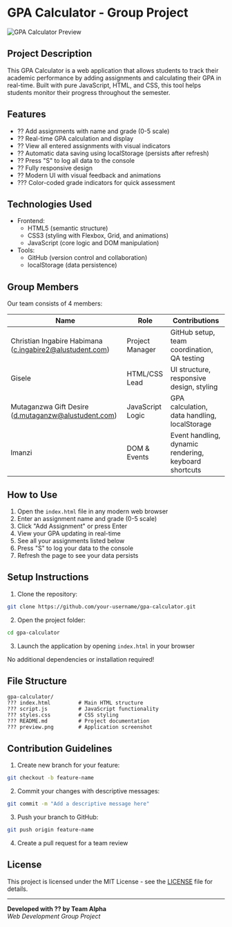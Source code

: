 # GPA Calculator - Group Project

![GPA Calculator Preview](preview.png)

## Project Description

This GPA Calculator is a web application that allows students to track their academic performance by adding assignments and calculating their GPA in real-time. Built with pure JavaScript, HTML, and CSS, this tool helps students monitor their progress throughout the semester.

## Features

- ?? Add assignments with name and grade (0-5 scale)
- ?? Real-time GPA calculation and display
- ?? View all entered assignments with visual indicators
- ?? Automatic data saving using localStorage (persists after refresh)
- ?? Press "S" to log all data to the console
- ?? Fully responsive design
- ?? Modern UI with visual feedback and animations
- ??? Color-coded grade indicators for quick assessment

## Technologies Used

- Frontend:
  - HTML5 (semantic structure)
  - CSS3 (styling with Flexbox, Grid, and animations)
  - JavaScript (core logic and DOM manipulation)
- Tools:
  - GitHub (version control and collaboration)
  - localStorage (data persistence)

## Group Members

Our team consists of 4 members:

| Name                                                     | Role             | Contributions                                         |
| -------------------------------------------------------- | ---------------- | ----------------------------------------------------- |
| Christian Ingabire Habimana (c.ingabire2@alustudent.com) | Project Manager  | GitHub setup, team coordination, QA testing           |
| Gisele                                                   | HTML/CSS Lead    | UI structure, responsive design, styling              |
| Mutaganzwa Gift Desire (d.mutaganzw@alustudent.com)      | JavaScript Logic | GPA calculation, data handling, localStorage          |
| Imanzi                                                   | DOM & Events     | Event handling, dynamic rendering, keyboard shortcuts |

## How to Use

1. Open the `index.html` file in any modern web browser
2. Enter an assignment name and grade (0-5 scale)
3. Click "Add Assignment" or press Enter
4. View your GPA updating in real-time
5. See all your assignments listed below
6. Press "S" to log your data to the console
7. Refresh the page to see your data persists

## Setup Instructions

1. Clone the repository:

```bash
git clone https://github.com/your-username/gpa-calculator.git
```

2. Open the project folder:

```bash
cd gpa-calculator
```

3. Launch the application by opening `index.html` in your browser

No additional dependencies or installation required!

## File Structure

```
gpa-calculator/
??? index.html         # Main HTML structure
??? script.js          # JavaScript functionality
??? styles.css         # CSS styling
??? README.md          # Project documentation
??? preview.png        # Application screenshot
```

## Contribution Guidelines

1. Create new branch for your feature:

```bash
git checkout -b feature-name
```

2. Commit your changes with descriptive messages:

```bash
git commit -m "Add a descriptive message here"
```

3. Push your branch to GitHub:

```bash
git push origin feature-name
```

4. Create a pull request for a team review

## License

This project is licensed under the MIT License - see the [LICENSE](LICENSE) file for details.

---

**Developed with ?? by Team Alpha**  
_Web Development Group Project_
